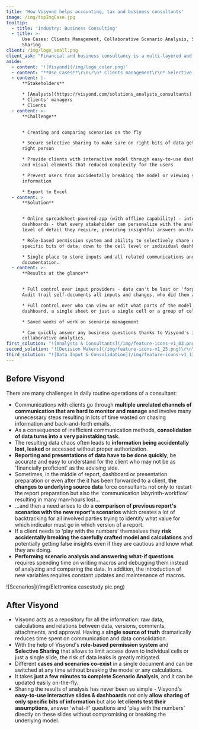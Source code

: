 ```yaml
---
title: 'How Visyond helps accounting, tax and business consultants'
image: /img/topImgCase.jpg
tooltip:
  - title: 'Industry: Business Consulting'
  - title: >-
      Use Cases: Clients Management, Collaborative Scenario Analysis, Selective
      Sharing
client: /img/logo_small.png
client_ask: "Financial and business consultancy is a multi-layered and sophisticated endeavor that demands a great degree of accuracy and responsibility across all business activities.\r\n\nThe surface, or ‘client-facing’, layer has to have definitive answers to the challenges of **handling of sensitive information**, **management of clients’ expectations**, and **continuous communication** process with the clients among others.\r\n\nAs even the fastest sports car in the world cannot reach its top speed if the engine is not carefully calibrated, consulting businesses cannot reach their full potential and effectiveness in communicating the value that their insights bring on the table if a company’s ‘inner layers workings' are not finely-tuned and efficient.\r\n"
aside:
  - content: '![Visyond](/img/logo_color.png)'
  - content: "**Use Cases**\r\n\r\n* Clients management\r\n* Selective sharing of slides, dashboards, apps, presentations\r\n* Collaborative 'what-if' and scenario analysis (productivity)"
  - content: |-
      **Stakeholders**

      * [Analysts](https://visyond.com/solutions_analysts_consultants)
      * Clients' managers
      * Clients
  - content: >-
      **Challenge**


      * Creating and comparing scenarios on the fly

      * Secure selective sharing to make sure on right bits of data get to the
      right person

      * Provide clients with interactive model through easy-to-use dashboards
      and visual elements that reduced complexity for the users

      * Prevent users from accidentally breaking the model or viewing sensitive
      information

      * Export to Excel
  - content: >
      **Solution**


      * Online spreadsheet-powered-app (with offline capability) - interactive
      dashboards - that every stakeholder can personalize with the analysis and
      level of detail they require, providing insightful answers on-the-fly.

      * Role-based permission system and ability to selectively share only
      specific bits of data, down to the cell level or individual dashboards.

      * Single place to store inputs and all related communications and
      documentation.
  - content: >-
      **Results at the glance**


      * Full control over input providers - data can't be lost or 'forgotten'.
      Audit trail self-documents all inputs and changes, who did them and when.

      * Full control over who can view or edit what parts of the model - be it a
      dashboard, a single sheet or just a single cell or a group of cells.

      * Saved weeks of work on scenario management

      * Can quickly answer any business questions thanks to Visyond's in-build
      collaborative analytics.
first_solution: "![Analysts & Consultants](/img/feature-icons-v1_03.png)\r\n\r\n## [**Analysts and Consultants**](https://visyond.com/solutions_analysts_consultants)\r\n"
second_solution: "![Decision Makers](/img/feature-icons-v1_25.png)\r\n\r\n## [**Decision Makers**](https://visyond.com/solutions_roles_decision-makers)\r\n"
third_solution: "![Data Input & Consolidation](/img/feature-icons-v1_13.png)\r\n\r\n## [**Data Input & Consolidation**](https://visyond.com/solutions_data-entry-consolidation)"
---
```

## Before Visyond

There are many challenges in daily routine operations of a consultant:

* Communications with clients go through **multiple unrelated channels of communication that are hard to monitor and manage** and involve many unnecessary steps resulting in lots of time wasted on chasing information and back-and-forth emails.
* As a consequence of inefficient communication methods, **consolidation of data turns into a very painstaking task.**
* The resulting data chaos often leads to **information being accidentally lost, leaked** or accessed without proper authorization.
* **Reporting and presentations of data have to be done quickly**, be accurate and easy to understand for the client who may not be as 'financially proficient' as the advising side.
* Sometimes, in the middle of report, dashboard or presentation preparation or even after the it has been forwarded to a client, **the changes to underlying source data** force consultants not only to restart the report preparation but also the 'communication labyrinth-workflow' resulting in many man-hours lost...
* ...and then a need arises to do a **comparison of previous report's scenarios with the new report's scenarios** which creates a lot of backtracking for all involved parties trying to identify what value for which indicator must go in which version of a report.
* If a client needs to 'play with the numbers' themselves they **risk accidentally breaking the carefully crafted model and calculations** and potentially getting false insights even if they are cautious and know what they are doing. 
* **Performing scenario analysis and answering what-if questions** requires spending time on writing macros and debugging them instead of analyzing and comparing the data. In addition, the introduction of new variables requires constant updates and maintenance of macros. 

![Scenarios](/img/Elettronica casestudy pic.png)

## After Visyond

* Visyond acts as a repository for all the information: raw data, calculations and relations between data, versions, comments, attachments, and approval. Having a **single source of truth** dramatically reduces time spent on communication and data consolidation.
* With the help of Visyond's **role-based permission system** and **Selective Sharing** that allows to limit access down to individual cells or just a single slide, the risk of data leaks is greatly mitigated.
* Different **cases and scenarios co-exist** in a single document and can be switched at any time without breaking the model or any calculations.
* It takes **just a few minutes to complete Scenario Analysis**, and it can be updated easily on-the-fly.
* Sharing the results of analysis has never been so simple - Visyond's **easy-to-use interactive slides & dashboards** not only **allow sharing of only specific bits of information** but also **let clients test their assumptions**, answer 'what-if' questions and 'play with the numbers' directly on these slides without compromising or breaking the underlying model.